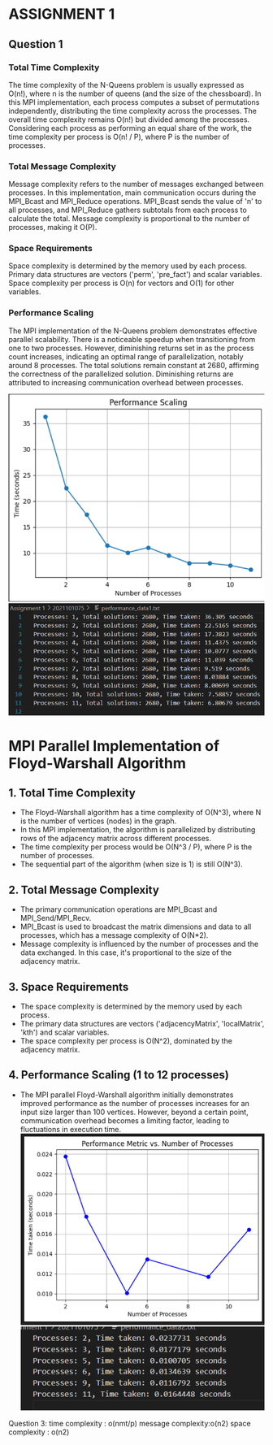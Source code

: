 #                                                           ASSIGNMENT 1 

## Question 1

###  Total Time Complexity

The time complexity of the N-Queens problem is usually expressed as O(n!), where n is the number of queens (and the size of the chessboard). In this MPI implementation, each process computes a subset of permutations independently, distributing the time complexity across the processes. The overall time complexity remains O(n!) but divided among the processes. Considering each process as performing an equal share of the work, the time complexity per process is O(n! / P), where P is the number of processes.

### Total Message Complexity

Message complexity refers to the number of messages exchanged between processes. In this implementation, main communication occurs during the MPI_Bcast and MPI_Reduce operations. MPI_Bcast sends the value of 'n' to all processes, and MPI_Reduce gathers subtotals from each process to calculate the total. Message complexity is proportional to the number of processes, making it O(P).

### Space Requirements

Space complexity is determined by the memory used by each process. Primary data structures are vectors ('perm', 'pre_fact') and scalar variables. Space complexity per process is O(n) for vectors and O(1) for other variables.

### Performance Scaling

The MPI implementation of the N-Queens problem demonstrates effective parallel scalability. There is a noticeable speedup when transitioning from one to two processes. However, diminishing returns set in as the process count increases, indicating an optimal range of parallelization, notably around 8 processes. The total solutions remain constant at 2680, affirming the correctness of the parallelized solution. Diminishing returns are attributed to increasing communication overhead between processes.

![Visualization](image.png)
![Visualization](image-1.png)


# MPI Parallel Implementation of Floyd-Warshall Algorithm

## 1. Total Time Complexity
   - The Floyd-Warshall algorithm has a time complexity of O(N^3), where N is the number of vertices (nodes) in the graph.
   - In this MPI implementation, the algorithm is parallelized by distributing rows of the adjacency matrix across different processes.
   - The time complexity per process would be O(N^3 / P), where P is the number of processes.
   - The sequential part of the algorithm (when size is 1) is still O(N^3).

## 2. Total Message Complexity
   - The primary communication operations are MPI_Bcast and MPI_Send/MPI_Recv.
   - MPI_Bcast is used to broadcast the matrix dimensions and data to all processes, which has a message complexity of O(N*2).
   - Message complexity is influenced by the number of processes and the data exchanged. In this case, it's proportional to the size of the adjacency matrix.

## 3. Space Requirements
   - The space complexity is determined by the memory used by each process.
   - The primary data structures are vectors ('adjacencyMatrix', 'localMatrix', 'kth') and scalar variables.
   - The space complexity per process is O(N^2), dominated by the adjacency matrix.

## 4. Performance Scaling (1 to 12 processes)
- The MPI parallel Floyd-Warshall algorithm initially demonstrates improved performance as the number of processes increases for an input size larger than 100 vertices. However, beyond a certain point, communication overhead becomes a limiting factor, leading to fluctuations in execution time. 
  ![!VISUALIZATION](image-2.png)
  ![VISUALIZATION](image-3.png)

Question 3:
time complexity : o(nmt/p)
message complexity:o(n2)
space complexity : o(n2)

